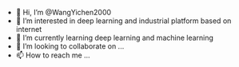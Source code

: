 - 👋 Hi, I’m @WangYichen2000
- 👀 I’m interested in deep learning and industrial platform based on internet
- 🌱 I’m currently learning deep learning and machine learning
- 💞️ I’m looking to collaborate on ...
- 📫 How to reach me ...

<!---
WangYichen2000/WangYichen2000 is a ✨ special ✨ repository because its `README.md` (this file) appears on your GitHub profile.
You can click the Preview link to take a look at your changes.
--->
